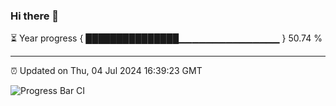 ### Hi there 👋

⏳ Year progress { ███████████████▁▁▁▁▁▁▁▁▁▁▁▁▁▁▁ } 50.74 %

---

⏰ Updated on Thu, 04 Jul 2024 16:39:23 GMT

![Progress Bar CI](https://github.com/IshwaranRudhara/GIT-ACTION/workflows/Progress%20Bar%20CI/badge.svg)
